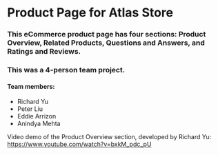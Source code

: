 # Product Page for Atlas Store

### This eCommerce product page has four sections: Product Overview, Related Products, Questions and Answers, and Ratings and Reviews.

### This was a 4-person team project. 
#### Team members: 
- Richard Yu 
- Peter Liu 
- Eddie Arrizon
- Anindya Mehta

Video demo of the Product Overview section, developed by Richard Yu:
https://www.youtube.com/watch?v=bxkM_pdc_pU


